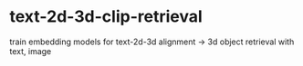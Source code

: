 # text-2d-3d-clip-retrieval
train embedding models for text-2d-3d alignment -> 3d object retrieval with text, image

# 

